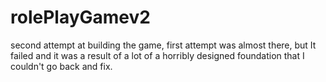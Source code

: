 # rolePlayGamev2

second attempt at building the game, first attempt was almost there, but It failed and it was a result of a lot of a horribly designed foundation that I couldn't go back and fix.
